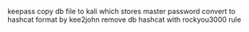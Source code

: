 keepass
copy db file to kali which stores master password
convert to hashcat format by kee2john
remove db
hashcat with rockyou3000 rule

